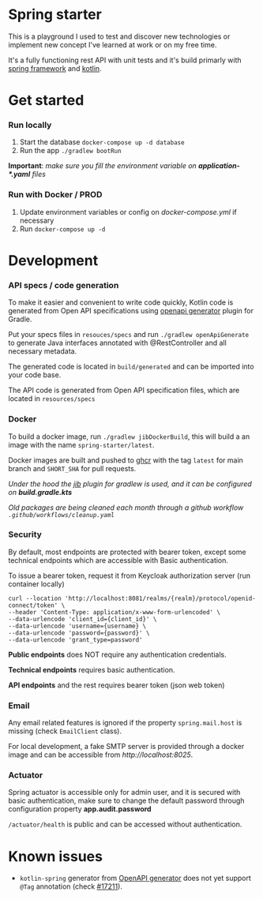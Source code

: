 # Spring starter
This is a playground I used to test and discover new technologies or implement new concept I've learned at work or on my free time.

It's a fully functioning rest API with unit tests and it's build primarly with [spring framework](spring.io) and [kotlin](kotlinlang.org).

# Get started
### Run locally
1. Start the database `docker-compose up -d database`
2. Run the app `./gradlew bootRun`

**Important**: *make sure you fill the environment variable on **application-\*.yaml** files*

### Run with Docker / PROD

1. Update environment variables or config on *docker-compose.yml* if necessary
2. Run `docker-compose up -d`

# Development

### API specs / code generation

To make it easier and convenient to write code quickly, Kotlin code is generated from Open API specifications using [openapi generator](https://github.com/OpenAPITools/openapi-generator) plugin for Gradle.

Put your specs files in `resouces/specs` and run `./gradlew openApiGenerate` to generate Java interfaces annotated with @RestController and all necessary metadata.

The generated code is located in `build/generated` and can be imported into your code base.

The API code is generated from Open API specification files, which are located in `resources/specs`


### Docker

To build a docker image, run `./gradlew jibDockerBuild`, this will build a an image with the name `spring-starter/latest`.

Docker images are built and pushed to [ghcr](https://github.com/ablil/spring-starter/pkgs/container/spring-starter) with the tag `latest` for main branch and `SHORT_SHA` for pull requests.

*Under the hood the [jib](https://cloud.google.com/blog/products/application-development/introducing-jib-build-java-docker-images-better) plugin for gradlew is used, and it can be configured on **build.gradle.kts***

*Old packages are being cleaned each month through a github workflow `.github/workflows/cleanup.yaml`*

### Security

By default, most endpoints are protected with bearer token, except some technical endpoints which are accessible with Basic authentication.

To issue a bearer token, request it from Keycloak authorization server (run container locally)
```shell
curl --location 'http://localhost:8081/realms/{realm}/protocol/openid-connect/token' \
--header 'Content-Type: application/x-www-form-urlencoded' \
--data-urlencode 'client_id={client_id}' \
--data-urlencode 'username={username} \
--data-urlencode 'password={password}' \
--data-urlencode 'grant_type=password'
```

**Public endpoints** does NOT require any authentication credentials.

**Technical endpoints** requires basic authentication.

**API endpoints** and the rest requires bearer token (json web token)

### Email

Any email related features is ignored if the property `spring.mail.host` is missing (check `EmailClient` class).

For local development, a fake SMTP server is provided through a docker image and can be accessible from *http://localhost:8025*.

### Actuator

Spring actuator is accessible only for admin user, and it is secured with basic authentication, make sure to change the default password through configuration property
**app.audit.password**

`/actuator/health` is public and can be accessed without authentication.

# Known issues

* `kotlin-spring` generator from [OpenAPI generator](https://openapi-generator.tech/) does not yet support
`@Tag` annotation (check [#17211](https://github.com/OpenAPITools/openapi-generator/issues/17211)).